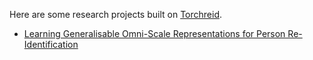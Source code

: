 Here are some research projects built on [Torchreid](https://arxiv.org/abs/1910.10093).

+ [Learning Generalisable Omni-Scale Representations for Person Re-Identification](OSNet_AIN)